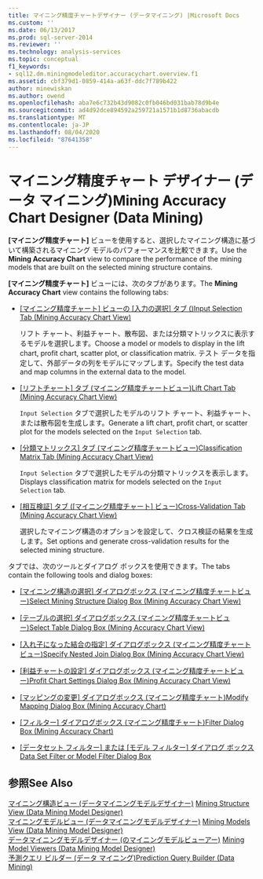 ```yaml
---
title: マイニング精度チャートデザイナー (データマイニング) |Microsoft Docs
ms.custom: ''
ms.date: 06/13/2017
ms.prod: sql-server-2014
ms.reviewer: ''
ms.technology: analysis-services
ms.topic: conceptual
f1_keywords:
- sql12.dm.miningmodeleditor.accuracychart.overview.f1
ms.assetid: cbf379d1-0859-414a-a63f-ddc7f789b422
author: minewiskan
ms.author: owend
ms.openlocfilehash: aba7e6c732b43d9082c0fb046bd031bab78d9b4e
ms.sourcegitcommit: ad4d92dce894592a259721a1571b1d8736abacdb
ms.translationtype: MT
ms.contentlocale: ja-JP
ms.lasthandoff: 08/04/2020
ms.locfileid: "87641358"
---
```

# <a name="mining-accuracy-chart-designer-data-mining"></a><span data-ttu-id="3f05d-102">マイニング精度チャート デザイナー (データ マイニング)</span><span class="sxs-lookup"><span data-stu-id="3f05d-102">Mining Accuracy Chart Designer (Data Mining)</span></span>
  <span data-ttu-id="3f05d-103">**[マイニング精度チャート]** ビューを使用すると、選択したマイニング構造に基づいて構築されるマイニング モデルのパフォーマンスを比較できます。</span><span class="sxs-lookup"><span data-stu-id="3f05d-103">Use the **Mining Accuracy Chart** view to compare the performance of the mining models that are built on the selected mining structure contains.</span></span>  
  
 <span data-ttu-id="3f05d-104">**[マイニング精度チャート]** ビューには、次のタブがあります。</span><span class="sxs-lookup"><span data-stu-id="3f05d-104">The **Mining Accuracy Chart** view contains the following tabs:</span></span>  
  
-   <span data-ttu-id="3f05d-105">[[マイニング精度チャート] ビューの [入力の選択] タブ &#40;&#41;](input-selection-tab-mining-accuracy-chart-view.md)</span><span class="sxs-lookup"><span data-stu-id="3f05d-105">[Input Selection Tab &#40;Mining Accuracy Chart View&#41;](input-selection-tab-mining-accuracy-chart-view.md)</span></span>  
  
     <span data-ttu-id="3f05d-106">リフト チャート、利益チャート、散布図、または分類マトリックスに表示するモデルを選択します。</span><span class="sxs-lookup"><span data-stu-id="3f05d-106">Choose a model or models to display in the lift chart, profit chart, scatter plot, or classification matrix.</span></span> <span data-ttu-id="3f05d-107">テスト データを指定して、外部データの列をモデルにマップします。</span><span class="sxs-lookup"><span data-stu-id="3f05d-107">Specify the test data and map columns in the external data to the model.</span></span>  
  
-   <span data-ttu-id="3f05d-108">[[リフトチャート] タブ &#40;マイニング精度チャートビュー&#41;](lift-chart-tab-mining-accuracy-chart-view.md)</span><span class="sxs-lookup"><span data-stu-id="3f05d-108">[Lift Chart Tab &#40;Mining Accuracy Chart View&#41;](lift-chart-tab-mining-accuracy-chart-view.md)</span></span>  
  
     <span data-ttu-id="3f05d-109">`Input Selection` タブで選択したモデルのリフト チャート、利益チャート、または散布図を生成します。</span><span class="sxs-lookup"><span data-stu-id="3f05d-109">Generate a lift chart, profit chart, or scatter plot for the models selected on the `Input Selection` tab.</span></span>  
  
-   <span data-ttu-id="3f05d-110">[[分類マトリックス] タブ &#40;マイニング精度チャートビュー&#41;](classification-matrix-tab-mining-accuracy-chart-view.md)</span><span class="sxs-lookup"><span data-stu-id="3f05d-110">[Classification Matrix Tab &#40;Mining Accuracy Chart View&#41;](classification-matrix-tab-mining-accuracy-chart-view.md)</span></span>  
  
     <span data-ttu-id="3f05d-111">`Input Selection` タブで選択したモデルの分類マトリックスを表示します。</span><span class="sxs-lookup"><span data-stu-id="3f05d-111">Displays classification matrix for models selected on the `Input Selection` tab.</span></span>  
  
-   <span data-ttu-id="3f05d-112">[[相互検証] タブ &#40;[マイニング精度チャート] ビュー&#41;](cross-validation-tab-mining-accuracy-chart-view.md)</span><span class="sxs-lookup"><span data-stu-id="3f05d-112">[Cross-Validation Tab &#40;Mining Accuracy Chart View&#41;](cross-validation-tab-mining-accuracy-chart-view.md)</span></span>  
  
     <span data-ttu-id="3f05d-113">選択したマイニング構造のオプションを設定して、クロス検証の結果を生成します。</span><span class="sxs-lookup"><span data-stu-id="3f05d-113">Set options and generate cross-validation results for the selected mining structure.</span></span>  
  
 <span data-ttu-id="3f05d-114">タブでは、次のツールとダイアログ ボックスを使用できます。</span><span class="sxs-lookup"><span data-stu-id="3f05d-114">The tabs contain the following tools and dialog boxes:</span></span>  
  
-   <span data-ttu-id="3f05d-115">[[マイニング構造の選択] ダイアログボックス &#40;マイニング精度チャートビュー&#41;](select-mining-structure-dialog-box-mining-accuracy-chart-view.md)</span><span class="sxs-lookup"><span data-stu-id="3f05d-115">[Select Mining Structure Dialog Box &#40;Mining Accuracy Chart View&#41;](select-mining-structure-dialog-box-mining-accuracy-chart-view.md)</span></span>  
  
-   <span data-ttu-id="3f05d-116">[[テーブルの選択] ダイアログボックス &#40;マイニング精度チャートビュー&#41;](select-table-dialog-box-mining-accuracy-chart-view.md)</span><span class="sxs-lookup"><span data-stu-id="3f05d-116">[Select Table Dialog Box &#40;Mining Accuracy Chart View&#41;](select-table-dialog-box-mining-accuracy-chart-view.md)</span></span>  
  
-   <span data-ttu-id="3f05d-117">[[入れ子になった結合の指定] ダイアログボックス &#40;マイニング精度チャートビュー&#41;](specify-nested-join-dialog-box-mining-accuracy-chart-view.md)</span><span class="sxs-lookup"><span data-stu-id="3f05d-117">[Specify Nested Join Dialog Box &#40;Mining Accuracy Chart View&#41;](specify-nested-join-dialog-box-mining-accuracy-chart-view.md)</span></span>  
  
-   <span data-ttu-id="3f05d-118">[[利益チャートの設定] ダイアログボックス &#40;マイニング精度チャートビュー&#41;](profit-chart-settings-dialog-box-mining-accuracy-chart-view.md)</span><span class="sxs-lookup"><span data-stu-id="3f05d-118">[Profit Chart Settings Dialog Box &#40;Mining Accuracy Chart View&#41;](profit-chart-settings-dialog-box-mining-accuracy-chart-view.md)</span></span>  
  
-   <span data-ttu-id="3f05d-119">[[マッピングの変更] ダイアログボックス &#40;マイニング精度チャート&#41;](modify-mapping-dialog-box-mining-accuracy-chart.md)</span><span class="sxs-lookup"><span data-stu-id="3f05d-119">[Modify Mapping Dialog Box &#40;Mining Accuracy Chart&#41;](modify-mapping-dialog-box-mining-accuracy-chart.md)</span></span>  
  
-   <span data-ttu-id="3f05d-120">[[フィルター] ダイアログボックス &#40;マイニング精度チャート&#41;](filter-dialog-box-mining-accuracy-chart.md)</span><span class="sxs-lookup"><span data-stu-id="3f05d-120">[Filter Dialog Box &#40;Mining Accuracy Chart&#41;](filter-dialog-box-mining-accuracy-chart.md)</span></span>  
  
-   <span data-ttu-id="3f05d-121">[[データセット フィルター] または [モデル フィルター] ダイアログ ボックス](data-set-filter-or-model-filter-dialog-box.md)</span><span class="sxs-lookup"><span data-stu-id="3f05d-121">[Data Set Filter or Model Filter Dialog Box](data-set-filter-or-model-filter-dialog-box.md)</span></span>  
  
## <a name="see-also"></a><span data-ttu-id="3f05d-122">参照</span><span class="sxs-lookup"><span data-stu-id="3f05d-122">See Also</span></span>  
 <span data-ttu-id="3f05d-123">[マイニング構造ビュー &#40;データマイニングモデルデザイナー&#41;](mining-structure-view-data-mining-model-designer.md) </span><span class="sxs-lookup"><span data-stu-id="3f05d-123">[Mining Structure View &#40;Data Mining Model Designer&#41;](mining-structure-view-data-mining-model-designer.md) </span></span>  
 <span data-ttu-id="3f05d-124">[マイニングモデルビュー &#40;データマイニングモデルデザイナー&#41;](mining-models-view-data-mining-model-designer.md) </span><span class="sxs-lookup"><span data-stu-id="3f05d-124">[Mining Models View &#40;Data Mining Model Designer&#41;](mining-models-view-data-mining-model-designer.md) </span></span>  
 <span data-ttu-id="3f05d-125">[データマイニングモデルデザイナー &#40;のマイニングモデルビューアー&#41;](mining-model-viewers-data-mining-model-designer.md) </span><span class="sxs-lookup"><span data-stu-id="3f05d-125">[Mining Model Viewers &#40;Data Mining Model Designer&#41;](mining-model-viewers-data-mining-model-designer.md) </span></span>  
 [<span data-ttu-id="3f05d-126">予測クエリ ビルダー &#40;データ マイニング&#41;</span><span class="sxs-lookup"><span data-stu-id="3f05d-126">Prediction Query Builder &#40;Data Mining&#41;</span></span>](prediction-query-builder-data-mining.md)  
  
  

